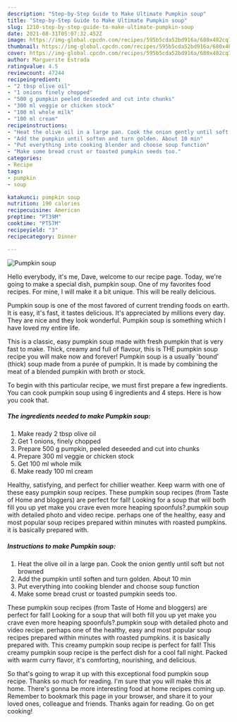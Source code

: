 ```yaml
---
description: "Step-by-Step Guide to Make Ultimate Pumpkin soup"
title: "Step-by-Step Guide to Make Ultimate Pumpkin soup"
slug: 1210-step-by-step-guide-to-make-ultimate-pumpkin-soup
date: 2021-08-31T05:07:32.452Z
image: https://img-global.cpcdn.com/recipes/595b5cda52bd916a/680x482cq70/pumpkin-soup-recipe-main-photo.jpg
thumbnail: https://img-global.cpcdn.com/recipes/595b5cda52bd916a/680x482cq70/pumpkin-soup-recipe-main-photo.jpg
cover: https://img-global.cpcdn.com/recipes/595b5cda52bd916a/680x482cq70/pumpkin-soup-recipe-main-photo.jpg
author: Marguerite Estrada
ratingvalue: 4.5
reviewcount: 47244
recipeingredient:
- "2 tbsp olive oil"
- "1 onions finely chopped"
- "500 g pumpkin peeled deseeded and cut into chunks"
- "300 ml veggie or chicken stock"
- "100 ml whole milk"
- "100 ml cream"
recipeinstructions:
- "Heat the olive oil in a large pan. Cook the onion gently until soft but not browned"
- "Add the pumpkin until soften and turn golden. About 10 min"
- "Put everything into cooking blender and choose soup function"
- "Make some bread crust or toasted pumpkin seeds too."
categories:
- Recipe
tags:
- pumpkin
- soup

katakunci: pumpkin soup 
nutrition: 190 calories
recipecuisine: American
preptime: "PT39M"
cooktime: "PT57M"
recipeyield: "3"
recipecategory: Dinner

---
```



![Pumpkin soup](https://img-global.cpcdn.com/recipes/595b5cda52bd916a/680x482cq70/pumpkin-soup-recipe-main-photo.jpg)

Hello everybody, it's me, Dave, welcome to our recipe page. Today, we're going to make a special dish, pumpkin soup. One of my favorites food recipes. For mine, I will make it a bit unique. This will be really delicious.

Pumpkin soup is one of the most favored of current trending foods on earth. It is easy, it's fast, it tastes delicious. It's appreciated by millions every day. They are nice and they look wonderful. Pumpkin soup is something which I have loved my entire life.

This is a classic, easy pumpkin soup made with fresh pumpkin that is very fast to make. Thick, creamy and full of flavour, this is THE pumpkin soup recipe you will make now and forever! Pumpkin soup is a usually &#39;bound&#39; (thick) soup made from a purée of pumpkin. It is made by combining the meat of a blended pumpkin with broth or stock.


To begin with this particular recipe, we must first prepare a few ingredients. You can cook pumpkin soup using 6 ingredients and 4 steps. Here is how you cook that.

<!--inarticleads1-->

##### The ingredients needed to make Pumpkin soup:

1. Make ready 2 tbsp olive oil
1. Get 1 onions, finely chopped
1. Prepare 500 g pumpkin, peeled deseeded and cut into chunks
1. Prepare 300 ml veggie or chicken stock
1. Get 100 ml whole milk
1. Make ready 100 ml cream


Healthy, satisfying, and perfect for chillier weather. Keep warm with one of these easy pumpkin soup recipes. These pumpkin soup recipes (from Taste of Home and bloggers) are perfect for fall! Looking for a soup that will both fill you up yet make you crave even more heaping spoonfuls?.pumpkin soup with detailed photo and video recipe. perhaps one of the healthy, easy and most popular soup recipes prepared within minutes with roasted pumpkins. it is basically prepared with. 

<!--inarticleads2-->

##### Instructions to make Pumpkin soup:

1. Heat the olive oil in a large pan. Cook the onion gently until soft but not browned
1. Add the pumpkin until soften and turn golden. About 10 min
1. Put everything into cooking blender and choose soup function
1. Make some bread crust or toasted pumpkin seeds too.


These pumpkin soup recipes (from Taste of Home and bloggers) are perfect for fall! Looking for a soup that will both fill you up yet make you crave even more heaping spoonfuls?.pumpkin soup with detailed photo and video recipe. perhaps one of the healthy, easy and most popular soup recipes prepared within minutes with roasted pumpkins. it is basically prepared with. This creamy pumpkin soup recipe is perfect for fall! This creamy pumpkin soup recipe is the perfect dish for a cool fall night. Packed with warm curry flavor, it&#39;s comforting, nourishing, and delicious. 

So that's going to wrap it up with this exceptional food pumpkin soup recipe. Thanks so much for reading. I'm sure that you will make this at home. There's gonna be more interesting food at home recipes coming up. Remember to bookmark this page in your browser, and share it to your loved ones, colleague and friends. Thanks again for reading. Go on get cooking!
